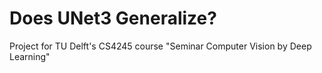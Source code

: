 # Does UNet3 Generalize?

Project for TU Delft's CS4245 course "Seminar Computer Vision by Deep Learning"
